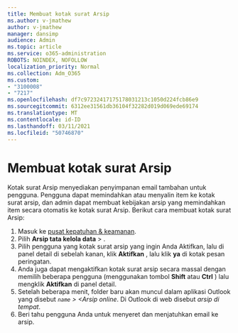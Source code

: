 ```yaml
---
title: Membuat kotak surat Arsip
ms.author: v-jmathew
author: v-jmathew
manager: dansimp
audience: Admin
ms.topic: article
ms.service: o365-administration
ROBOTS: NOINDEX, NOFOLLOW
localization_priority: Normal
ms.collection: Adm_O365
ms.custom:
- "3100008"
- "7217"
ms.openlocfilehash: df7c97232417175178031213c1050d224fcb86e9
ms.sourcegitcommit: 6312ee31561db36104f32282d019d069ede69174
ms.translationtype: MT
ms.contentlocale: id-ID
ms.lasthandoff: 03/11/2021
ms.locfileid: "50746870"
---
```

# <a name="create-an-archive-mailbox"></a>Membuat kotak surat Arsip

Kotak surat Arsip menyediakan penyimpanan email tambahan untuk pengguna. Pengguna dapat memindahkan atau menyalin item ke kotak surat arsip, dan admin dapat membuat kebijakan arsip yang memindahkan item secara otomatis ke kotak surat Arsip. Berikut cara membuat kotak surat Arsip:

1. Masuk ke [pusat kepatuhan & keamanan]( https://go.microsoft.com/fwlink/p/?linkid=2077143).
2. Pilih **Arsip tata kelola data**  >  .
3. Pilih pengguna yang kotak surat arsip yang ingin Anda Aktifkan, lalu di panel detail di sebelah kanan, klik **Aktifkan** , lalu klik **ya** di kotak pesan peringatan.
4. Anda juga dapat mengaktifkan kotak surat arsip secara massal dengan memilih beberapa pengguna (menggunakan tombol **Shift** atau **Ctrl** ) lalu mengklik **Aktifkan** di panel detail.
5. Setelah beberapa menit, folder baru akan muncul dalam aplikasi Outlook yang disebut *`name` > <Arsip online*. Di Outlook di web disebut *arsip di tempat*.
6. Beri tahu pengguna Anda untuk menyeret dan menjatuhkan email ke arsip.
